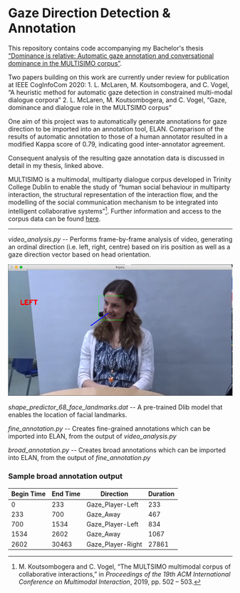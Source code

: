 # Gaze Direction Detection & Annotation
This repository contains code accompanying my Bachelor's thesis [“Dominance is relative: Automatic gaze annotation and conversational dominance in the MULTISIMO corpus”](/resources/thesis.pdf).

Two papers building on this work are currently under review for publication at IEEE CogInfoCom 2020:
	1. L. McLaren, M. Koutsombogera, and C. Vogel, “A heuristic method for automatic gaze detection in constrained multi-modal dialogue corpora”
	2. L. McLaren, M. Koutsombogera, and C. Vogel, “Gaze, dominance and dialogue role in the MULTSIMO
	corpus”

One aim of this project was to automatically generate annotations for gaze direction to be imported into an annotation tool, ELAN. Comparison of the results of automatic annotation to those of a human annotator resulted in a modified Kappa score of 0.79, indicating good inter-annotator agreement.

Consequent analysis of the resulting gaze annotation data is discussed in detail in my thesis, linked above.

MULTISIMO is a multimodal, multiparty dialogue corpus developed in Trinity College Dublin to enable the study of “human social behaviour in multiparty interaction, the structural representation of the interaction flow, and the modelling of the social communication mechanism to be integrated into intelligent collaborative systems”[^1]. Further information and access to the corpus data can be found [here](http://multisimo.eu).

***

*video_analysis.py* -- Performs frame-by-frame analysis of video, generating an ordinal direction (i.e. left, right, centre) based on iris position as well as a gaze direction vector based on head orientation. 

![Sample of Analysis](/resources/sample_frame.png "Sample of Analysis")

*shape_predictor_68_face_landmarks.dat* -- A pre-trained Dlib model that enables the location of facial landmarks.

*fine_annotation.py* -- Creates fine-grained annotations which can be imported into ELAN, from the output of *video_analysis.py*

*broad_annotation.py* -- Creates broad annotations which can be imported into ELAN, from the output of *fine_annotation.py*

### Sample broad annotation output 
|Begin Time | End Time | Direction         | Duration |
|-----------|----------|-------------------|----------|
| 0         | 233      | Gaze_Player-Left  | 233      |
| 233       | 700      | Gaze_Away         | 467      |
| 700       | 1534     | Gaze_Player-Left  | 834      |
| 1534      | 2602     | Gaze_Away         | 1067     |
| 2602      | 30463    | Gaze_Player-Right | 27861    |


[^1]: M. Koutsombogera and C. Vogel, “The MULTSIMO multimodal corpus of collaborative interactions,” in *Proceedings of the 19th ACM International Conference on Multimodal Interaction*, 2019, pp. 502 – 503.

